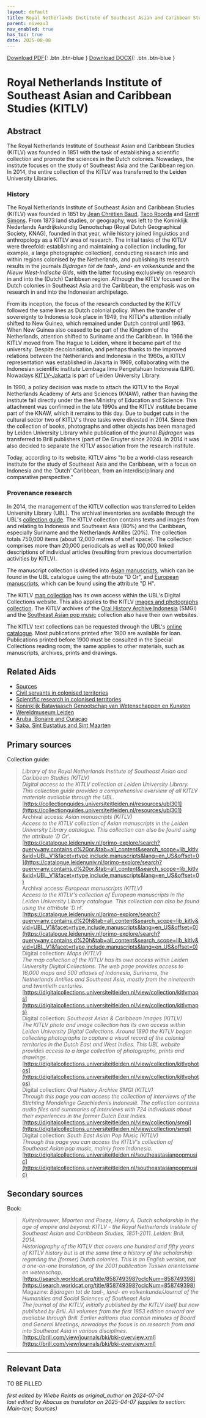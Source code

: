 ```yaml
---
layout: default
title: Royal Netherlands Institute of Southeast Asian and Caribbean Studies (KITLV)
parent: niveau3
nav_enabled: true
has_toc: true
date: 2025-08-08
--- 
```



[Download PDF](https://raw.githubusercontent.com/colonial-heritage/research-guides-dev/refs/heads/main/EXPORTS/PDF/niveau3/English/KITLV.pdf){: .btn .btn-blue }     [Download DOCX](https://raw.githubusercontent.com/colonial-heritage/research-guides-dev/refs/heads/main/EXPORTS/DOCX/niveau3/English/KITLV.docx){: .btn .btn-blue }


# Royal Netherlands Institute of Southeast Asian and Caribbean Studies (KITLV)


## Abstract

The Royal Netherlands Institute of Southeast Asian and Caribbean Studies (KITLV) was founded in 1851 with the task of establishing a scientific collection and promote the sciences in the Dutch colonies. Nowadays, the institute focuses on the study of Southeast Asia and the Caribbean region. In 2014, the entire collection of the KITLV was transferred to the Leiden University Libraries.

### History

The Royal Netherlands Institute of Southeast Asian and Caribbean Studies (KITLV) was founded in 1851 by [Jean Chrétien Baud](http://www.wikidata.org/entity/Q2334397), [Taco Roorda](http://www.wikidata.org/entity/Q13138262) and [Gerrit Simons](http://www.wikidata.org/entity/Q2318641). From 1873 land studies, or geography, was left to the Koninklijk Nederlands Aardrijkskundig Genootschap (Royal Dutch Geographical Society, KNAG), founded in that year, while history joined linguistics and anthropology as a KITLV area of research. The initial tasks of the KITLV were threefold: establishing and maintaining a collection (including, for example, a large photographic collection), conducting research into and within regions colonised by the Netherlands, and publishing its research results in the journals *Bijdragen tot de taal-, land- en volkenkunde* and the *Nieuw West-Indische Gids*, with the latter focusing exclusively on research in and into the (Dutch) Caribbean region. Although the KITLV focused on the Dutch colonies in Southeast Asia and the Caribbean, the emphasis was on research in and into the Indonesian archipelago.

From its inception, the focus of the research conducted by the KITLV followed the same lines as Dutch colonial policy. When the transfer of sovereignty to Indonesia took place in 1949, the KITLV's attention initially shifted to New Guinea, which remained under Dutch control until 1963. When New Guinea also ceased to be part of the Kingdom of the Netherlands, attention shifted to Suriname and the Caribbean. In 1966 the KITLV moved from The Hague to Leiden, where it became part of the university. Despite decolonisation, and perhaps thanks to the improved relations between the Netherlands and Indonesia in the 1960s, a KITLV representation was established in Jakarta in 1969, collaborating with the Indonesian scientific institute Lembaga Ilmu Pengetahuan Indonesia (LIPI). Nowadays [KITLV-Jakarta](https://www.library.universiteitleiden.nl/about-us/library-locations/kitlv-jakarta) is part of Leiden University Library.

In 1990, a policy decision was made to attach the KITLV to the Royal Netherlands Academy of Arts and Sciences (KNAW), rather than having the institute fall directly under the then Ministry of Education and Science. This attachment was confirmed in the late 1990s and the KITLV institute became part of the KNAW, which it remains to this day. Due to budget cuts in the cultural sector two of KITLV's three tasks were divested in 2014. Since then the collection of books, photographs and other objects has been managed by Leiden University Library while publication of the journal *Bijdragen* was transferred to Brill publishers (part of De Gruyter since 2024). In 2014 it was also decided to separate the KITLV association from the research institute.

Today, according to its website, KITLV aims "to be a world-class research institute for the study of Southeast Asia and the Caribbean, with a focus on Indonesia and the 'Dutch' Caribbean, from an interdisciplinary and comparative perspective."


### Provenance research

In 2014, the management of the KITLV collection was transferred to Leiden University Library (UBL). The archival inventories are available through the UBL's [collection guide](https://collectionguides.universiteitleiden.nl/resources/ubl301). The KITLV collection contains texts and images from and relating to Indonesia and Southeast Asia (80%) and the Caribbean, especially Suriname and the Netherlands Antilles (20%). The collection totals 750,000 items (about 12,000 metres of shelf space). The collection comprises more than 20,000 periodicals as well as 100,000 linked descriptions of individual articles (resulting from previous documentation activities by KITLV).

The manuscript collection is divided into [Asian manuscripts](https://catalogue.leidenuniv.nl/primo-explore/search?query=any,contains,d%20or.&tab=all_content&search_scope=lib_kitlv&vid=UBL_V1&facet=rtype,include,manuscripts&lang=en_US&offset=0), which can be found in the UBL catalogue using the attribute "D Or", and [European manuscripts](https://catalogue.leidenuniv.nl/primo-explore/search?query=any,contains,d%20h&tab=all_content&search_scope=lib_kitlv&vid=UBL_V1&facet=rtype,include,manuscripts&lang=en_US&offset=0), which can be found using the attribute "D H".

The KITLV [map collection](https://digitalcollections.universiteitleiden.nl/view/collection/kitlvmaps) has its own access within the UBL's Digital Collections website. This also applies to the KITLV [images and photographs collection](https://digitalcollections.universiteitleiden.nl/view/collection/kitlvphotos). The KITLV archives of the [Oral History Archive Indonesia](https://digitalcollections.universiteitleiden.nl/view/collection/smgi) (SMGI) and the [Southeast Asian pop music](https://digitalcollections.universiteitleiden.nl/southeastasianpopmusic) collection also have their own websites.

The KITLV text collections can be requested through the UBL's [online catalogue](https://catalogue.leidenuniv.nl/). Most publications printed after 1900 are available for loan. Publications printed before 1900 must be consulted in the Special Collections reading room; the same applies to other materials, such as manuscripts, archives, prints and drawings.


## Related Aids

 - [Sources](niveau1/English/Sources_20240501.yml)  
 - [Civil servants in colonised territories](niveau2/English/CivilServants_20240316.yml)  
 - [Scientific research in colonised territories](niveau2/English/Science_20240821.yml)  
 - [Koninklijk Bataviaasch Genootschap van Wetenschappen en Kunsten](niveau3/English/BGKW_20240905.yml)  
 - [Wereldmuseum Leiden](niveau3/English/WMLeiden_20240508.yml)  
 - [Aruba, Bonaire and Curaçao](niveau2/English/ArubaBonaireCuracao_20250619.yml)  
 - [Saba, Sint Eustatius and Sint Maarten](niveau2/English/SabaStEustatiusStMaarten_202501619.yml)  

## Primary sources

Collection guide:
  > *Library of the Royal Netherlands Institute of Southeast Asian and Caribbean Studies (KITLV)*  
> _Digital access to the KITLV collection at Leiden University Library. This collection guide provides a comprehensive overview of all KITLV materials available through the UBL._  
> [https://collectionguides.universiteitleiden.nl/resources/ubl301](https://collectionguides.universiteitleiden.nl/resources/ubl301)  
Archival access:
  > *Asian manuscripts (KITLV)*  
> _Access to the KITLV collection of Asian manuscripts in the Leiden University Library catalogue. This collection can also be found using the attribute 'D Or'._  
> [https://catalogue.leidenuniv.nl/primo-explore/search?query=any,contains,d%20or.&tab=all_content&search_scope=lib_kitlv&vid=UBL_V1&facet=rtype,include,manuscripts&lang=en_US&offset=0](https://catalogue.leidenuniv.nl/primo-explore/search?query=any,contains,d%20or.&tab=all_content&search_scope=lib_kitlv&vid=UBL_V1&facet=rtype,include,manuscripts&lang=en_US&offset=0)  
Archival access:
  > *European manuscripts (KITLV)*  
> _Access to the KITLV's collection of European manuscripts in the Leiden University Library catalogue. This collection can also be found using the attribute 'D H'._  
> [https://catalogue.leidenuniv.nl/primo-explore/search?query=any,contains,d%20h&tab=all_content&search_scope=lib_kitlv&vid=UBL_V1&facet=rtype,include,manuscripts&lang=en_US&offset=0](https://catalogue.leidenuniv.nl/primo-explore/search?query=any,contains,d%20h&tab=all_content&search_scope=lib_kitlv&vid=UBL_V1&facet=rtype,include,manuscripts&lang=en_US&offset=0)  
Digital collection:
  > *Maps (KITLV)*  
> _The map collection of the KITLV has its own access within Leiden University Digital Collections. The web page provides access to 16,000 maps and 500 atlases of Indonesia, Suriname, the Netherlands Antilles and Southeast Asia, mostly from the nineteenth and twentieth centuries._  
> [https://digitalcollections.universiteitleiden.nl/view/collection/kitlvmaps](https://digitalcollections.universiteitleiden.nl/view/collection/kitlvmaps)  
Digital collection:
  > *Southeast Asian & Caribbean Images (KITLV)*  
> _The KITLV photo and image collection has its own access within Leiden University Digital Collections. Around 1890 the KITLV began collecting photographs to capture a visual record of the colonial territories in the Dutch East and West Indies. This UBL website provides access to a large collection of photographs, prints and drawings._  
> [https://digitalcollections.universiteitleiden.nl/view/collection/kitlvphotos](https://digitalcollections.universiteitleiden.nl/view/collection/kitlvphotos)  
Digital collection:
  > *Oral History Archive SMGI (KITLV)*  
> _Through this page you can access the collection of interviews of the Stichting Mondelinge Geschiedenis Indonesië. The collection contains audio files and summaries of interviews with 724 individuals about their experiences in the former Dutch East Indies._  
> [https://digitalcollections.universiteitleiden.nl/view/collection/smgi](https://digitalcollections.universiteitleiden.nl/view/collection/smgi)  
Digital collection:
  > *South East Asian Pop Music (KITLV)*  
> _Through this page you can access the KITLV's collection of Southeast Asian pop music, mainly from Indonesia._  
> [https://digitalcollections.universiteitleiden.nl/southeastasianpopmusic](https://digitalcollections.universiteitleiden.nl/southeastasianpopmusic)  
## Secondary sources

Book:
  > *Kuitenbrouwer, Maarten and Poeze, Harry A. Dutch scholarship in the age of empire and beyond: KITLV - the Royal Netherlands Institute of Southeast Asian and Caribbean Studies, 1851-2011. Leiden: Brill, 2014.*  
> _Historiography of the KITLV that covers one hundred and fifty years of KITLV history but is at the same time a history of the scholarship regarding the (former) Dutch colonies. This is an English version, not a one-on-one translation, of the 2001 publication Tussen oriëntalisme en wetenschap._  
> [https://search.worldcat.org/title/858749398?oclcNum=858749398](https://search.worldcat.org/title/858749398?oclcNum=858749398)  
Magazine:
  > *Bijdragen tot de taal-, land- en volkenkunde/Journal of the Humanities and Social Sciences of Southeast Asia*  
> _The journal of the KITLV, initially published by the KITLV itself but now published by Brill. All volumes from the first 1853 edition onward are available through Brill. Earlier editions also contain minutes of Board and General Meetings; nowadays the focus is on research from and into Southeast Asia in various disciplines._  
> [https://brill.com/view/journals/bki/bki-overview.xml](https://brill.com/view/journals/bki/bki-overview.xml)  


---
## Relevant Data 
TO BE FILLED

_first edited by Wiebe Reints as original_author on 2024-07-04_  
_last edited by Abacus as translator on 2025-04-07
        (applies to section: Main-text; Sources)_
        